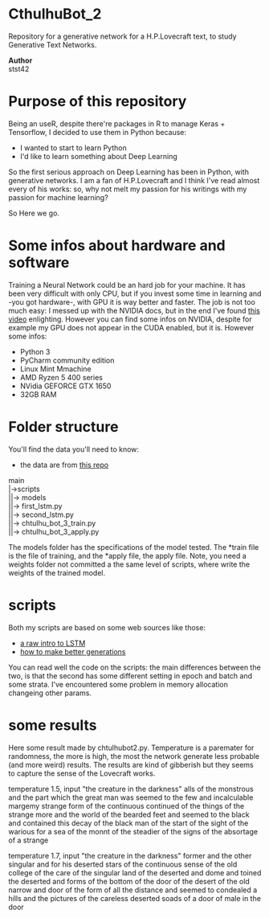 # CthulhuBot_2
Repository for a generative network for a H.P.Lovecraft text, to study Generative Text Networks.

**Author**<br>
stst42


# Purpose of this repository
Being an useR, despite there're packages in R to manage Keras + Tensorflow, I decided to use them in Python because:

- I wanted to start to learn Python
- I'd like to learn something about Deep Learning

So the first serious approach on Deep Learning has been in Python, with generative networks.
I am a fan of H.P.Lovecraft and I think I've read almost every of his works: so, why not melt my passion for his writings with my passion for machine learning?

So Here we go.


# Some infos about hardware and software
Training a Neural Network could be an hard job for your machine.
It has been very difficult with only CPU, but if you invest some time in learning and -you got hardware-, with GPU it is way better and faster. The job is not too much easy: I messed up with the NVIDIA docs, but in the end I've found [this video](https://www.youtube.com/watch?v=hHWkvEcDBO0) enlighting. However you can find some infos on NVIDIA, despite for example my GPU does not appear in the CUDA enabled, but it is.
However some infos:


- Python 3<br>
- PyCharm community edition <br>
- Linux Mint Mmachine<br>
- AMD Ryzen 5 400 series <br>
- NVidia GEFORCE GTX 1650<br>
- 32GB RAM<br>

# Folder structure
You'll find the data you'll need to know:
 - the data are from [this repo](https://github.com/urschrei/lovecraft/blob/master/lovecraft.txt)

main  
  |->scripts<br>
  ||-> models<br>
    ||-> first_lstm.py<br>
    ||-> second_lstm.py<br>
  ||-> chtulhu_bot_3_train.py<br>
  ||-> chtulhu_bot_3_apply.py<br>


The models folder has the specifications of the model tested.
The *train file is the file of training, and the *apply file, the apply file.
Note, you need a weights folder not committed a the same level of scripts, where write the weights of the trained model.

# scripts
Both my scripts are based on some web sources like those:
 - [a raw intro to LSTM](https://machinelearningmastery.com/text-generation-lstm-recurrent-neural-networks-python-keras/)
 - [how to make better generations](https://stackoverflow.com/questions/47125723/keras-lstm-for-text-generation-keeps-repeating-a-line-or-a-sequence)

You can read well the code on the scripts: the main differences between the two, is that the second has some different setting in epoch and batch and some strata. I've encountered some problem in memory allocation changeing other params.

# some results


Here some result made by chtulhubot2.py. Temperature is a paremater for randomness, the more is high, the most the network generate less probable (and more weird) results. 
The results are kind of gibberish but they seems to capture the sense of the Lovecraft works.

temperature 1.5, input "the creature in the darkness"
alls of the monstrous and the part which the great man was seemed to the few and incalculable margemy strange form of the continuous continued of the things of the strange more and the world of the bearded feet and seemed to the black and contained this decay of the black man of the start of the sight of the warious for a sea of the monnt of the steadier of the signs of the absortage of a strange 

temperature 1.7, input "the creature in the darkness"
former and the other singular and for his deserted stars of the continuous sense of the old college of the care of the singular land of the deserted and dome and toined the deserted and forms of the bottom of the door of the desert of the old narrow and door of the form of all the distance and seemed to condealed a hills and the pictures of the careless deserted soads of a door of male in the door








